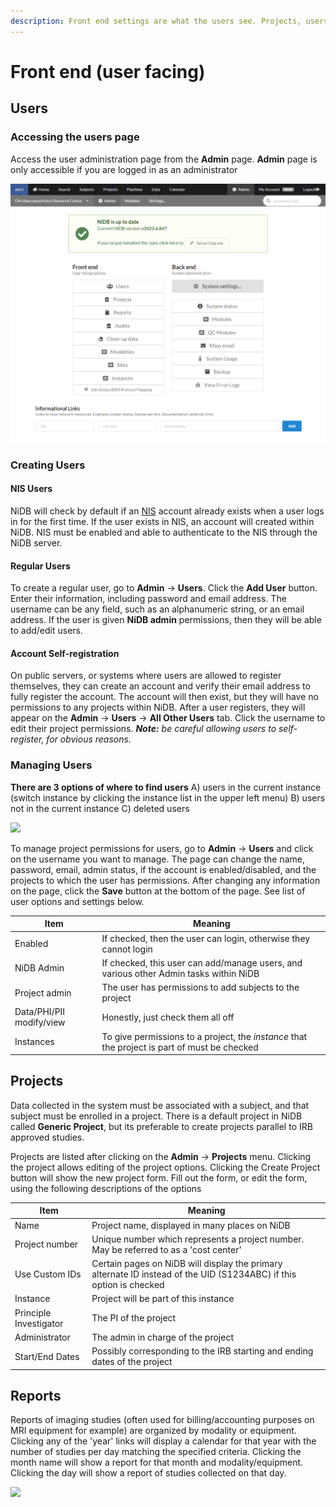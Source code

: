 ```yaml
---
description: Front end settings are what the users see. Projects, users, etc.
---
```


# Front end (user facing)

## Users

### Accessing the users page

Access the user administration page from the **Admin** page. **Admin** page is only accessible if you are logged in as an administrator

![](../../.gitbook/assets/image.png)

### Creating Users

#### NIS Users

NiDB will check by default if an [NIS](https://en.wikipedia.org/wiki/Network\_Information\_Service) account already exists when a user logs in for the first time. If the user exists in NIS, an account will created within NiDB. NIS must be enabled and able to authenticate to the NIS through the NiDB server.

#### Regular Users

To create a regular user, go to **Admin** → **Users**. Click the **Add User** button. Enter their information, including password and email address. The username can be any field, such as an alphanumeric string, or an email address. If the user is given **NiDB admin** permissions, then they will be able to add/edit users.

#### Account Self-registration

On public servers, or systems where users are allowed to register themselves, they can create an account and verify their email address to fully register the account. The account will then exist, but they will have no permissions to any projects within NiDB. After a user registers, they will appear on the **Admin** → **Users** → **All Other Users** tab. Click the username to edit their project permissions. _**Note:** be careful allowing users to self-register, for obvious reasons._

### Managing Users

**There are 3 options of where to find users** A) users in the current instance (switch instance by clicking the instance list in the upper left menu) B) users not in the current instance C) deleted users

![](https://user-images.githubusercontent.com/8302215/142014954-37b7a2e7-31cf-4cd6-9ce2-7eb6af559ee2.png)

To manage project permissions for users, go to **Admin** → **Users** and click on the username you want to manage. The page can change the name, password, email, admin status, if the account is enabled/disabled, and the projects to which the user has permissions. After changing any information on the page, click the **Save** button at the bottom of the page. See list of user options and settings below.

| Item                     | Meaning                                                                                      |
| ------------------------ | -------------------------------------------------------------------------------------------- |
| Enabled                  | If checked, then the user can login, otherwise they cannot login                             |
| NiDB Admin               | If checked, this user can add/manage users, and various other Admin tasks within NiDB        |
| Project admin            | The user has permissions to add subjects to the project                                      |
| Data/PHI/PII modify/view | Honestly, just check them all off                                                            |
| Instances                | To give permissions to a project, the _instance_ that the project is part of must be checked |

## Projects

Data collected in the system must be associated with a subject, and that subject must be enrolled in a project. There is a default project in NiDB called **Generic Project**, but its preferable to create projects parallel to IRB approved studies.

Projects are listed after clicking on the **Admin** → **Projects** menu. Clicking the project allows editing of the project options. Clicking the Create Project button will show the new project form. Fill out the form, or edit the form, using the following descriptions of the options

| Item                   | Meaning                                                                                                             |
| ---------------------- | ------------------------------------------------------------------------------------------------------------------- |
| Name                   | Project name, displayed in many places on NiDB                                                                      |
| Project number         | Unique number which represents a project number. May be referred to as a 'cost center'                              |
| Use Custom IDs         | Certain pages on NiDB will display the primary alternate ID instead of the UID (S1234ABC) if this option is checked |
| Instance               | Project will be part of this instance                                                                               |
| Principle Investigator | The PI of the project                                                                                               |
| Administrator          | The admin in charge of the project                                                                                  |
| Start/End Dates        | Possibly corresponding to the IRB starting and ending dates of the project                                          |

## Reports

Reports of imaging studies (often used for billing/accounting purposes on MRI equipment for example) are organized by modality or equipment. Clicking any of the 'year' links will display a calendar for that year with the number of studies per day matching the specified criteria. Clicking the month name will show a report for that month and modality/equipment. Clicking the day will show a report of studies collected on that day.

![](https://user-images.githubusercontent.com/8302215/143941688-f05c43b1-7afc-42fd-afc6-1b016ede715b.png)

